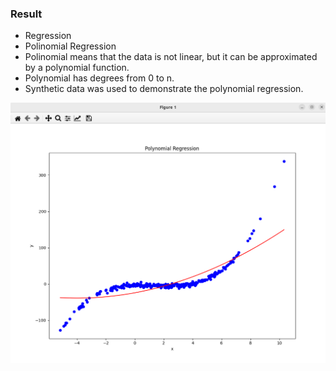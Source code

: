 ### Result
* Regression
* Polinomial Regression
* Polinomial means that the data is not linear, but it can be approximated by a polynomial function.
* Polynomial has degrees from 0 to n.
* Synthetic data was used to demonstrate the polynomial regression.

<img src='polinomial.png' />